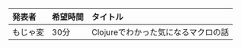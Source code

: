 | 発表者             | 希望時間  | タイトル                            |
|:-------------------|:----------|:------------------------------------|
| もじゃ変           | 30分      | Clojureでわかった気になるマクロの話 |
